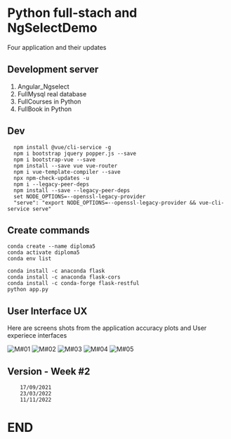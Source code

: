 # Python full-stach and NgSelectDemo
Four application and their updates

## Development server
1. Angular_Ngselect
2. FullMysql real database
3. FullCourses in Python
4. FullBook in Python


## Dev
```
  npm install @vue/cli-service -g
  npm i bootstrap jquery popper.js --save
  npm i bootstrap-vue --save
  npm install --save vue vue-router
  npm i vue-template-compiler --save
  npx npm-check-updates -u
  npm i --legacy-peer-deps
  npm install --save --legacy-peer-deps
  set NODE_OPTIONS=--openssl-legacy-provider
  "serve": "export NODE_OPTIONS=--openssl-legacy-provider && vue-cli-service serve"
```


## Create commands
```
conda create --name diploma5
conda activate diploma5
conda env list

conda install -c anaconda flask
conda install -c anaconda flask-cors
conda install -c conda-forge flask-restful
python app.py

```

## User Interface UX

Here are screens shots from the application accuracy plots and User experiece interfaces

![M#01](https://github.com/LINOSNCHENA/Angular-ngselect/blob/master/UXViews/page1.png)
![M#02](https://github.com/LINOSNCHENA/Angular-ngselect/blob/master/UXViews/page2.png)
![M#03](https://github.com/LINOSNCHENA/Angular-ngselect/blob/master/UXViews/page3.png)
![M#04](https://github.com/LINOSNCHENA/Angular-ngselect/blob/master/UXViews/page4.png)
![M#05](https://github.com/LINOSNCHENA/Angular-ngselect/blob/master/UXViews/page5.png)



## Version - Week #2
```
    17/09/2021
    23/03/2022
    11/11/2022
```

# END